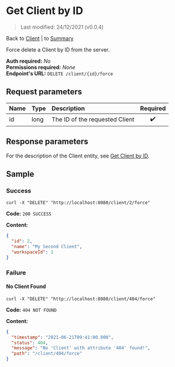 # Get Client by ID

> Last modified: 24/12/2021 (v0.0.4)

Back to [Client](../Client.md) | to [Summary](../../README.md)

Force delete a Client by ID from the server.

**Auth required:** _No_  
**Permissions required:** _None_  
**Endpoint's URL:** `DELETE /client/{id}/force`

## Request parameters

| Name | Type | Description | Required |
|:--|:--|:--|:--:|
| id | long | The ID of the requested Client | ✔️ |

## Response parameters

For the description of the Client entity, see [Get Client by ID](Get-Client-by-ID.md).

## Sample

### Success

```shell
curl -X "DELETE" "http://localhost:8080/client/2/force"
```

**Code:** `200 SUCCESS`

**Content:**

```json
{
  "id": 2,
  "name": "My Second Client",
  "workspaceId": 1
}
```

### Failure

#### No Client Found

```shell
curl -X "DELETE" "http://localhost:8080/client/404/force"
```

**Code:** `404 NOT FOUND`

**Content:**

```json
{
  "timestamp": "2021-06-21T09:41:00.000",
  "status": 404,
  "message": "No 'Client' with attribute '404' found!",
  "path": "/client/404/force"
}
```
